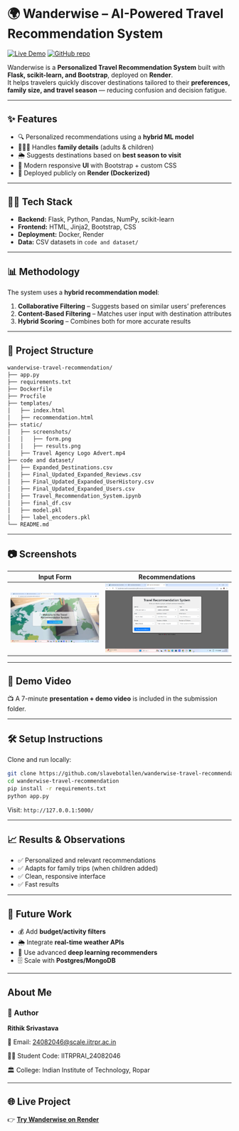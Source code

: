 # 🌍 Wanderwise – AI-Powered Travel Recommendation System

[![Live Demo](https://img.shields.io/badge/Live-Demo-green?style=for-the-badge&logo=render)](https://wanderwise-travel-recommendation-g90r.onrender.com)
[![GitHub repo](https://img.shields.io/badge/GitHub-Repo-black?style=for-the-badge&logo=github)](https://github.com/slavebotallen/wanderwise-travel-recommendation)

Wanderwise is a **Personalized Travel Recommendation System** built with **Flask, scikit-learn, and Bootstrap**, deployed on **Render**.  
It helps travelers quickly discover destinations tailored to their **preferences, family size, and travel season** — reducing confusion and decision fatigue.

---

## ✨ Features
- 🔍 Personalized recommendations using a **hybrid ML model**  
- 👨‍👩‍👧 Handles **family details** (adults & children)  
- 🌦 Suggests destinations based on **best season to visit**  
- 🎨 Modern responsive **UI** with Bootstrap + custom CSS  
- 🚀 Deployed publicly on **Render (Dockerized)**  

---

## 🧑‍💻 Tech Stack
- **Backend:** Flask, Python, Pandas, NumPy, scikit-learn  
- **Frontend:** HTML, Jinja2, Bootstrap, CSS  
- **Deployment:** Docker, Render  
- **Data:** CSV datasets in `code and dataset/`  

---

## 📊 Methodology
The system uses a **hybrid recommendation model**:
1. **Collaborative Filtering** – Suggests based on similar users’ preferences  
2. **Content-Based Filtering** – Matches user input with destination attributes  
3. **Hybrid Scoring** – Combines both for more accurate results  

---

## 📂 Project Structure
```
wanderwise-travel-recommendation/
├── app.py
├── requirements.txt
├── Dockerfile
├── Procfile
├── templates/
│   ├── index.html
│   ├── recommendation.html
├── static/
│   ├── screenshots/
│   │   ├── form.png
│   │   ├── results.png
│   ├── Travel Agency Logo Advert.mp4
├── code and dataset/
│   ├── Expanded_Destinations.csv
│   ├── Final_Updated_Expanded_Reviews.csv
│   ├── Final_Updated_Expanded_UserHistory.csv
│   ├── Final_Updated_Expanded_Users.csv
│   ├── Travel_Recommendation_System.ipynb
│   ├── final_df.csv
│   ├── model.pkl
│   ├── label_encoders.pkl
└── README.md
```

---

## 📷 Screenshots
| Input Form | Recommendations |
|------------|-----------------|
| ![Form](static/screenshots/form.png) | ![Results](static/screenshots/results.png) |

---

## 🎥 Demo Video
📺 A 7-minute **presentation + demo video** is included in the submission folder.  

---

## 🛠️ Setup Instructions
Clone and run locally:

```bash
git clone https://github.com/slavebotallen/wanderwise-travel-recommendation.git
cd wanderwise-travel-recommendation
pip install -r requirements.txt
python app.py
```

Visit: `http://127.0.0.1:5000/`

---

## 📈 Results & Observations
- ✅ Personalized and relevant recommendations  
- ✅ Adapts for family trips (when children added)  
- ✅ Clean, responsive interface  
- ✅ Fast results  

---

## 📝 Future Work
- 💰 Add **budget/activity filters**  
- 🌦 Integrate **real-time weather APIs**  
- 🤖 Use advanced **deep learning recommenders**  
- 🗄️ Scale with **Postgres/MongoDB**  

---

## About Me
### 👤 Author

**Rithik Srivastava** 

📧 Email: 24082046@scale.iitrpr.ac.in

👨‍🎓 Student Code: IITRPRAI_24082046

🏛️ College: Indian Institute of Technology, Ropar 

---

## 🌐 Live Project
👉 **[Try Wanderwise on Render](https://wanderwise-travel-recommendation-g90r.onrender.com)**
